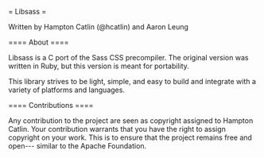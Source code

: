 = Libsass =

Written by Hampton Catlin (@hcatlin) and Aaron Leung

==== About ====

Libsass is a C port of the Sass CSS precompiler. The original
version was written in Ruby, but this version is meant for
portability.

This library strives to be light, simple, and easy to build and
integrate with a variety of platforms and languages.


==== Contributions ====

Any contribution to the project are seen as copyright assigned 
to Hampton Catlin. Your contribution warrants that you have the
right to assign copyright on your work. This is to ensure that 
the project remains free and open--- similar to the Apache Foundation.


